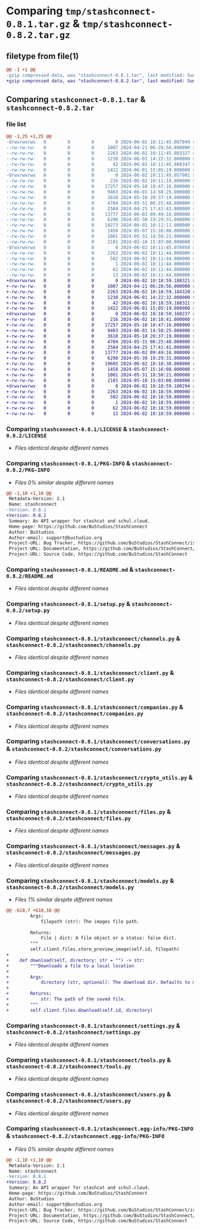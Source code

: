 # Comparing `tmp/stashconnect-0.8.1.tar.gz` & `tmp/stashconnect-0.8.2.tar.gz`

## filetype from file(1)

```diff
@@ -1 +1 @@
-gzip compressed data, was "stashconnect-0.8.1.tar", last modified: Sun Jun  2 10:11:45 2024, max compression
+gzip compressed data, was "stashconnect-0.8.2.tar", last modified: Sun Jun  2 10:18:59 2024, max compression
```

## Comparing `stashconnect-0.8.1.tar` & `stashconnect-0.8.2.tar`

### file list

```diff
@@ -1,25 +1,25 @@
-drwxrwxrwx   0        0        0        0 2024-06-02 10:11:45.087849 stashconnect-0.8.1/
--rw-rw-rw-   0        0        0     1087 2024-04-21 06:28:56.000000 stashconnect-0.8.1/LICENSE
--rw-rw-rw-   0        0        0     2263 2024-06-02 10:11:45.083327 stashconnect-0.8.1/PKG-INFO
--rw-rw-rw-   0        0        0     1230 2024-06-01 14:22:32.000000 stashconnect-0.8.1/README.md
--rw-rw-rw-   0        0        0       42 2024-06-02 10:11:45.088347 stashconnect-0.8.1/setup.cfg
--rw-rw-rw-   0        0        0     1422 2024-06-01 15:05:19.000000 stashconnect-0.8.1/setup.py
-drwxrwxrwx   0        0        0        0 2024-06-02 10:11:45.057901 stashconnect-0.8.1/stashconnect/
--rw-rw-rw-   0        0        0      216 2024-06-02 10:11:18.000000 stashconnect-0.8.1/stashconnect/__init__.py
--rw-rw-rw-   0        0        0    17257 2024-05-10 18:47:16.000000 stashconnect-0.8.1/stashconnect/channels.py
--rw-rw-rw-   0        0        0     9403 2024-06-01 14:58:25.000000 stashconnect-0.8.1/stashconnect/client.py
--rw-rw-rw-   0        0        0     3618 2024-05-10 20:37:19.000000 stashconnect-0.8.1/stashconnect/companies.py
--rw-rw-rw-   0        0        0     4704 2024-05-31 06:25:48.000000 stashconnect-0.8.1/stashconnect/conversations.py
--rw-rw-rw-   0        0        0     2584 2024-04-25 17:41:41.000000 stashconnect-0.8.1/stashconnect/crypto_utils.py
--rw-rw-rw-   0        0        0    13777 2024-06-02 09:49:16.000000 stashconnect-0.8.1/stashconnect/files.py
--rw-rw-rw-   0        0        0     6298 2024-05-30 19:29:31.000000 stashconnect-0.8.1/stashconnect/messages.py
--rw-rw-rw-   0        0        0    19273 2024-06-02 10:11:11.000000 stashconnect-0.8.1/stashconnect/models.py
--rw-rw-rw-   0        0        0     1458 2024-05-07 15:16:08.000000 stashconnect-0.8.1/stashconnect/settings.py
--rw-rw-rw-   0        0        0     1001 2024-05-31 18:50:21.000000 stashconnect-0.8.1/stashconnect/tools.py
--rw-rw-rw-   0        0        0     2101 2024-05-10 15:03:08.000000 stashconnect-0.8.1/stashconnect/users.py
-drwxrwxrwx   0        0        0        0 2024-06-02 10:11:45.078958 stashconnect-0.8.1/stashconnect.egg-info/
--rw-rw-rw-   0        0        0     2263 2024-06-02 10:11:44.000000 stashconnect-0.8.1/stashconnect.egg-info/PKG-INFO
--rw-rw-rw-   0        0        0      502 2024-06-02 10:11:44.000000 stashconnect-0.8.1/stashconnect.egg-info/SOURCES.txt
--rw-rw-rw-   0        0        0        1 2024-06-02 10:11:44.000000 stashconnect-0.8.1/stashconnect.egg-info/dependency_links.txt
--rw-rw-rw-   0        0        0       62 2024-06-02 10:11:44.000000 stashconnect-0.8.1/stashconnect.egg-info/requires.txt
--rw-rw-rw-   0        0        0       13 2024-06-02 10:11:44.000000 stashconnect-0.8.1/stashconnect.egg-info/top_level.txt
+drwxrwxrwx   0        0        0        0 2024-06-02 10:18:59.188321 stashconnect-0.8.2/
+-rw-rw-rw-   0        0        0     1087 2024-04-21 06:28:56.000000 stashconnect-0.8.2/LICENSE
+-rw-rw-rw-   0        0        0     2263 2024-06-02 10:18:59.184320 stashconnect-0.8.2/PKG-INFO
+-rw-rw-rw-   0        0        0     1230 2024-06-01 14:22:32.000000 stashconnect-0.8.2/README.md
+-rw-rw-rw-   0        0        0       42 2024-06-02 10:18:59.188321 stashconnect-0.8.2/setup.cfg
+-rw-rw-rw-   0        0        0     1422 2024-06-01 15:05:19.000000 stashconnect-0.8.2/setup.py
+drwxrwxrwx   0        0        0        0 2024-06-02 10:18:59.160237 stashconnect-0.8.2/stashconnect/
+-rw-rw-rw-   0        0        0      216 2024-06-02 10:18:41.000000 stashconnect-0.8.2/stashconnect/__init__.py
+-rw-rw-rw-   0        0        0    17257 2024-05-10 18:47:16.000000 stashconnect-0.8.2/stashconnect/channels.py
+-rw-rw-rw-   0        0        0     9403 2024-06-01 14:58:25.000000 stashconnect-0.8.2/stashconnect/client.py
+-rw-rw-rw-   0        0        0     3618 2024-05-10 20:37:19.000000 stashconnect-0.8.2/stashconnect/companies.py
+-rw-rw-rw-   0        0        0     4704 2024-05-31 06:25:48.000000 stashconnect-0.8.2/stashconnect/conversations.py
+-rw-rw-rw-   0        0        0     2584 2024-04-25 17:41:41.000000 stashconnect-0.8.2/stashconnect/crypto_utils.py
+-rw-rw-rw-   0        0        0    13777 2024-06-02 09:49:16.000000 stashconnect-0.8.2/stashconnect/files.py
+-rw-rw-rw-   0        0        0     6298 2024-05-30 19:29:31.000000 stashconnect-0.8.2/stashconnect/messages.py
+-rw-rw-rw-   0        0        0    19605 2024-06-02 10:18:38.000000 stashconnect-0.8.2/stashconnect/models.py
+-rw-rw-rw-   0        0        0     1458 2024-05-07 15:16:08.000000 stashconnect-0.8.2/stashconnect/settings.py
+-rw-rw-rw-   0        0        0     1001 2024-05-31 18:50:21.000000 stashconnect-0.8.2/stashconnect/tools.py
+-rw-rw-rw-   0        0        0     2101 2024-05-10 15:03:08.000000 stashconnect-0.8.2/stashconnect/users.py
+drwxrwxrwx   0        0        0        0 2024-06-02 10:18:59.180294 stashconnect-0.8.2/stashconnect.egg-info/
+-rw-rw-rw-   0        0        0     2263 2024-06-02 10:18:59.000000 stashconnect-0.8.2/stashconnect.egg-info/PKG-INFO
+-rw-rw-rw-   0        0        0      502 2024-06-02 10:18:59.000000 stashconnect-0.8.2/stashconnect.egg-info/SOURCES.txt
+-rw-rw-rw-   0        0        0        1 2024-06-02 10:18:59.000000 stashconnect-0.8.2/stashconnect.egg-info/dependency_links.txt
+-rw-rw-rw-   0        0        0       62 2024-06-02 10:18:59.000000 stashconnect-0.8.2/stashconnect.egg-info/requires.txt
+-rw-rw-rw-   0        0        0       13 2024-06-02 10:18:59.000000 stashconnect-0.8.2/stashconnect.egg-info/top_level.txt
```

### Comparing `stashconnect-0.8.1/LICENSE` & `stashconnect-0.8.2/LICENSE`

 * *Files identical despite different names*

### Comparing `stashconnect-0.8.1/PKG-INFO` & `stashconnect-0.8.2/PKG-INFO`

 * *Files 0% similar despite different names*

```diff
@@ -1,10 +1,10 @@
 Metadata-Version: 2.1
 Name: stashconnect
-Version: 0.8.1
+Version: 0.8.2
 Summary: An API wrapper for stashcat and schul.cloud.
 Home-page: https://github.com/BuStudios/StashConnect
 Author: BuStudios
 Author-email: support@bustudios.org
 Project-URL: Bug Tracker, https://github.com/BuStudios/StashConnect/issues
 Project-URL: Documentation, https://github.com/BuStudios/StashConnect/wiki
 Project-URL: Source Code, https://github.com/BuStudios/StashConnect
```

### Comparing `stashconnect-0.8.1/README.md` & `stashconnect-0.8.2/README.md`

 * *Files identical despite different names*

### Comparing `stashconnect-0.8.1/setup.py` & `stashconnect-0.8.2/setup.py`

 * *Files identical despite different names*

### Comparing `stashconnect-0.8.1/stashconnect/channels.py` & `stashconnect-0.8.2/stashconnect/channels.py`

 * *Files identical despite different names*

### Comparing `stashconnect-0.8.1/stashconnect/client.py` & `stashconnect-0.8.2/stashconnect/client.py`

 * *Files identical despite different names*

### Comparing `stashconnect-0.8.1/stashconnect/companies.py` & `stashconnect-0.8.2/stashconnect/companies.py`

 * *Files identical despite different names*

### Comparing `stashconnect-0.8.1/stashconnect/conversations.py` & `stashconnect-0.8.2/stashconnect/conversations.py`

 * *Files identical despite different names*

### Comparing `stashconnect-0.8.1/stashconnect/crypto_utils.py` & `stashconnect-0.8.2/stashconnect/crypto_utils.py`

 * *Files identical despite different names*

### Comparing `stashconnect-0.8.1/stashconnect/files.py` & `stashconnect-0.8.2/stashconnect/files.py`

 * *Files identical despite different names*

### Comparing `stashconnect-0.8.1/stashconnect/messages.py` & `stashconnect-0.8.2/stashconnect/messages.py`

 * *Files identical despite different names*

### Comparing `stashconnect-0.8.1/stashconnect/models.py` & `stashconnect-0.8.2/stashconnect/models.py`

 * *Files 1% similar despite different names*

```diff
@@ -618,7 +618,18 @@
         Args:
             filepath (str): The images file path.
 
         Returns:
             File | dict: A file object or a status: false dict.
         """
         self.client.files.store_preview_image(self.id, filepath)
+
+    def download(self, directory: str = "") -> str:
+        """Downloads a file to a local location
+
+        Args:
+            directory (str, optional): The download dir. Defaults to main.
+
+        Returns:
+            str: The path of the saved file.
+        """
+        self.client.files.download(self.id, directory)
```

### Comparing `stashconnect-0.8.1/stashconnect/settings.py` & `stashconnect-0.8.2/stashconnect/settings.py`

 * *Files identical despite different names*

### Comparing `stashconnect-0.8.1/stashconnect/tools.py` & `stashconnect-0.8.2/stashconnect/tools.py`

 * *Files identical despite different names*

### Comparing `stashconnect-0.8.1/stashconnect/users.py` & `stashconnect-0.8.2/stashconnect/users.py`

 * *Files identical despite different names*

### Comparing `stashconnect-0.8.1/stashconnect.egg-info/PKG-INFO` & `stashconnect-0.8.2/stashconnect.egg-info/PKG-INFO`

 * *Files 0% similar despite different names*

```diff
@@ -1,10 +1,10 @@
 Metadata-Version: 2.1
 Name: stashconnect
-Version: 0.8.1
+Version: 0.8.2
 Summary: An API wrapper for stashcat and schul.cloud.
 Home-page: https://github.com/BuStudios/StashConnect
 Author: BuStudios
 Author-email: support@bustudios.org
 Project-URL: Bug Tracker, https://github.com/BuStudios/StashConnect/issues
 Project-URL: Documentation, https://github.com/BuStudios/StashConnect/wiki
 Project-URL: Source Code, https://github.com/BuStudios/StashConnect
```

